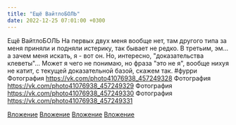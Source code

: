 ```yaml
---
title: "Ещё ВайтлоБОЛЬ"
date: 2022-12-25 07:01:00 +0300
---
```


Ещё ВайтлоБОЛЬ
На первых двух меня вообще нет, там другого типа за меня приняли и подняли истерику, так бывает не редко. В третьим, эм... а зачем меня искать, я - вот он.
Но, интересно, "доказательства клеветы"... Может я чего не понимаю, но фраза "это не я", вообще нихуя не катит, с текущей доказательной базой, скажем так.
#фурри
Фотография
https://vk.com/photo41076938_457249328
Фотография
https://vk.com/photo41076938_457249329
Фотография
https://vk.com/photo41076938_457249330
Фотография
https://vk.com/photo41076938_457249331

[Вложение](https://vk.com/photo41076938_457249328)
[Вложение](https://vk.com/photo41076938_457249329)
[Вложение](https://vk.com/photo41076938_457249330)
[Вложение](https://vk.com/photo41076938_457249331)
